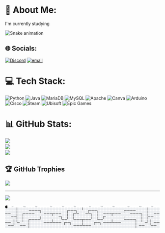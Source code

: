# 💫 About Me:
I'm currently studying<br>

<img src="https://raw.githubusercontent.com/JazBlue25/JazBlue25/output/snake.svg" alt="Snake animation" />

###

## 🌐 Socials:
[![Discord](https://img.shields.io/badge/Discord-%237289DA.svg?logo=discord&logoColor=white)](https://discord.gg/@juztblue1383) [![email](https://img.shields.io/badge/Email-D14836?logo=gmail&logoColor=white)](mailto:justinbughao@gmail.com) 

# 💻 Tech Stack:
![Python](https://img.shields.io/badge/python-3670A0?style=for-the-badge&logo=python&logoColor=ffdd54) ![Java](https://img.shields.io/badge/java-%23ED8B00.svg?style=for-the-badge&logo=openjdk&logoColor=white) ![MariaDB](https://img.shields.io/badge/MariaDB-003545?style=for-the-badge&logo=mariadb&logoColor=white) ![MySQL](https://img.shields.io/badge/mysql-4479A1.svg?style=for-the-badge&logo=mysql&logoColor=white) ![Apache](https://img.shields.io/badge/apache-%23D42029.svg?style=for-the-badge&logo=apache&logoColor=white) ![Canva](https://img.shields.io/badge/Canva-%2300C4CC.svg?style=for-the-badge&logo=Canva&logoColor=white) ![Arduino](https://img.shields.io/badge/-Arduino-00979D?style=for-the-badge&logo=Arduino&logoColor=white) ![Cisco](https://img.shields.io/badge/cisco-%23049fd9.svg?style=for-the-badge&logo=cisco&logoColor=black) ![Steam](https://img.shields.io/badge/steam-%23000000.svg?style=for-the-badge&logo=steam&logoColor=white) ![Ubisoft](https://img.shields.io/badge/Ubisoft-%23F5F5F5.svg?style=for-the-badge&logo=Ubisoft&logoColor=black) ![Epic Games](https://img.shields.io/badge/epicgames-%23313131.svg?style=for-the-badge&logo=epicgames&logoColor=white)
# 📊 GitHub Stats:
![](https://github-readme-stats.vercel.app/api?username=JazBlue25&theme=dark&hide_border=false&include_all_commits=false&count_private=false)<br/>
![](https://github-readme-streak-stats.herokuapp.com/?user=JazBlue25&theme=dark&hide_border=false)<br/>
![](https://github-readme-stats.vercel.app/api/top-langs/?username=JazBlue25&theme=dark&hide_border=false&include_all_commits=false&count_private=false&layout=compact)

## 🏆 GitHub Trophies
![](https://github-profile-trophy.vercel.app/?username=JazBlue25&theme=shadow_blue&no-frame=false&no-bg=false&margin-w=4)

---
[![](https://visitcount.itsvg.in/api?id=JazBlue25&icon=0&color=0)](https://visitcount.itsvg.in)

<!-- Proudly created with GPRM ( https://gprm.itsvg.in ) -->

<picture>
  <source media="(prefers-color-scheme: dark)" srcset="https://raw.githubusercontent.com/JazBlue25/JazBlue25/output/pacman-contribution-graph-dark.svg">
  <source media="(prefers-color-scheme: light)" srcset="https://raw.githubusercontent.com/JazBlue25/JazBlue25/output/pacman-contribution-graph.svg">
  <img alt="pacman contribution graph" src="https://raw.githubusercontent.com/JazBlue25/JazBlue25/output/pacman-contribution-graph.svg">
</picture>

###


